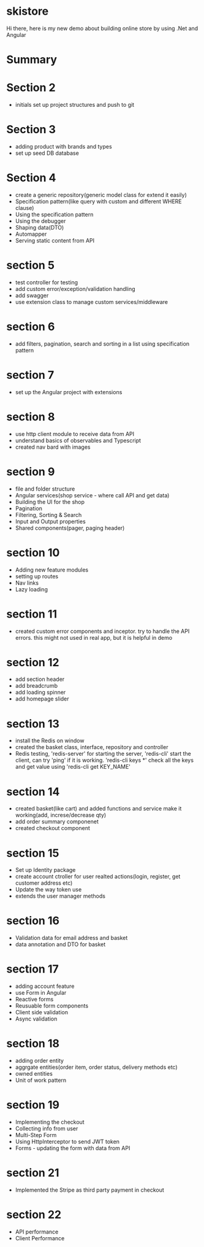 # skistore

Hi there, here is my new demo about building online store by using .Net and Angular

# Summary

# Section 2
 - initials set up project structures and push to git

# Section 3
- adding product with brands and types
- set up seed DB database

# Section 4
- create a generic repository(generic model class for extend it easily)
- Specification pattern(like query with custom and different WHERE clause)
- Using the specification pattern
- Using the debugger
- Shaping data(DTO)
- Automapper
- Serving static content from API

# section 5
- test controller for testing
- add custom error/exception/validation handling
- add swagger
- use extension class to manage custom services/middleware

# section 6
- add filters, pagination, search and sorting in a list using specification pattern

# section 7
- set up the Angular project with extensions

# section 8
- use http client module to receive data from API
- understand basics of observables and Typescript
- created nav bard with images

# section 9
- file and folder structure
- Angular services(shop service - where call API and get data)
- Building the UI for the shop
- Pagination
- Filtering, Sorting & Search
- Input and Output properties
- Shared components(pager, paging header)

# section 10
- Adding new feature modules
- setting up routes
- Nav links
- Lazy loading

# section 11
- created custom error components and inceptor. try to handle the API errors. this might not used in real app, but it is helpful in demo 

# section 12
- add section header
- add breadcrumb
- add loading spinner
- add homepage slider

# section 13
- install the Redis on window
- created the basket class, interface, repository and controller
- Redis testing, 'redis-server' for starting the server, 'redis-cli' start the client, can try 'ping' if it is working. 'redis-cli keys *' check all the keys and get value using 'redis-cli get KEY_NAME'

# section 14
 - created basket(like cart) and added functions and service make it working(add, increse/decrease qty)
 - add order summary componenet
 - created checkout component

# section 15
 - Set up Identity package
 - create account ctroller for user realted actions(login, register, get customer address etc)
 - Update the way token use
 - extends the user manager methods

# section 16
 - Validation data for email address and basket
 - data annotation and DTO for basket

# section 17
 - adding account feature
 - use Form in Angular
 - Reactive forms
 - Reusuable form components
 - Client side validation
 - Async validation
 
# section 18
 - adding order entity
 - aggrgate entities(order item, order status, delivery methods etc)
 - owned entities
 - Unit of work pattern

# section 19
 - Implementing the checkout
 - Collecting info from user
 - Multi-Step Form
 - Using HttpInterceptor to send JWT token
 - Forms - updating the form with data from API
 
 # section 21
 - Implemented the Stripe as third party payment in checkout
 
  # section 22
 - API performance
 - Client Performance